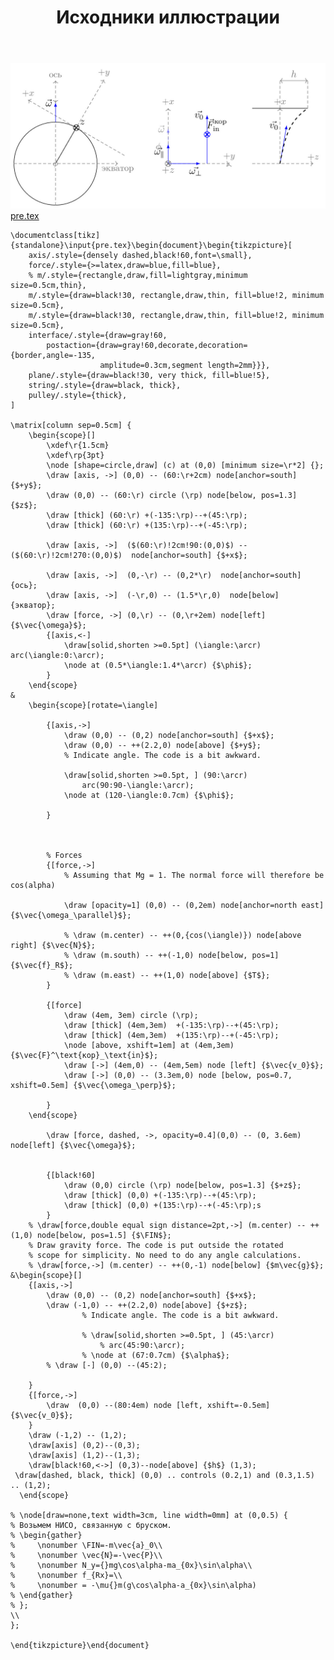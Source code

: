 ﻿---
title: "Исходники иллюстрации"
type: "notpost"
---
<a class="imag2" href="/cook/gallery/tikzpicture_61335de9237b7d60a6bb94aa8f380276.tex"><img src="/cook/gallery/tikzpicture_61335de9237b7d60a6bb94aa8f380276.pdf.jpg" alt=""></a>
<a href="/cook/gallery/pre">pre.tex</a>
<pre><code class="language-latex">\documentclass[tikz]{standalone}\input{pre.tex}\begin{document}\begin{tikzpicture}[
    axis/.style={densely dashed,black!60,font=\small},
    force/.style={>=latex,draw=blue,fill=blue},
    % m/.style={rectangle,draw,fill=lightgray,minimum size=0.5cm,thin},
    m/.style={draw=black!30, rectangle,draw,thin, fill=blue!2, minimum size=0.5cm},
    m/.style={draw=black!30, rectangle,draw,thin, fill=blue!2, minimum size=0.5cm},
    interface/.style={draw=gray!60,
        postaction={draw=gray!60,decorate,decoration={border,angle=-135,
                    amplitude=0.3cm,segment length=2mm}}},
    plane/.style={draw=black!30, very thick, fill=blue!5},
    string/.style={draw=black, thick},
    pulley/.style={thick},
]

\matrix[column sep=0.5cm] {
    \begin{scope}[]
        \xdef\r{1.5cm}
        \xdef\rp{3pt}
        \node [shape=circle,draw] (c) at (0,0) [minimum size=\r*2] {};
        \draw [axis, ->] (0,0) -- (60:\r+2cm) node[anchor=south] {$+y$}; 
        \draw (0,0) -- (60:\r) circle (\rp) node[below, pos=1.3] {$z$};
        \draw [thick] (60:\r) +(-135:\rp)--+(45:\rp);
        \draw [thick] (60:\r) +(135:\rp)--+(-45:\rp);

        \draw [axis, ->]  ($(60:\r)!2cm!90:(0,0)$) --($(60:\r)!2cm!270:(0,0)$)  node[anchor=south] {$+x$};

        \draw [axis, ->]  (0,-\r) -- (0,2*\r)  node[anchor=south] {ось};
        \draw [axis, ->]  (-\r,0) -- (1.5*\r,0)  node[below] {экватор};
        \draw [force, ->] (0,\r) -- (0,\r+2em) node[left] {$\vec{\omega}$};
        {[axis,<-] 
            \draw[solid,shorten >=0.5pt] (\iangle:\arcr) arc(\iangle:0:\arcr);
            \node at (0.5*\iangle:1.4*\arcr) {$\phi$};
        }
    \end{scope}
&
    \begin{scope}[rotate=\iangle]

        {[axis,->]
            \draw (0,0) -- (0,2) node[anchor=south] {$+x$};
            \draw (0,0) -- ++(2.2,0) node[above] {$+y$};
            % Indicate angle. The code is a bit awkward.

            \draw[solid,shorten >=0.5pt, ] (90:\arcr)
                arc(90:90-\iangle:\arcr);
            \node at (120-\iangle:0.7cm) {$\phi$};

        }



        % Forces
        {[force,->]
            % Assuming that Mg = 1. The normal force will therefore be cos(alpha)

            \draw [opacity=1] (0,0) -- (0,2em) node[anchor=north east] {$\vec{\omega_\parallel}$};

            % \draw (m.center) -- ++(0,{cos(\iangle)}) node[above right] {$\vec{N}$};
            % \draw (m.south) -- ++(-1,0) node[below, pos=1] {$\vec{f}_R$};
            % \draw (m.east) -- ++(1,0) node[above] {$T$};
        }

        {[force]
            \draw (4em, 3em) circle (\rp);
            \draw [thick] (4em,3em)  +(-135:\rp)--+(45:\rp);
            \draw [thick] (4em,3em)  +(135:\rp)--+(-45:\rp);
            \node [above, xshift=1em] at (4em,3em) {$\vec{F}^\text{кор}_\text{in}$};
            \draw [->] (4em,0) -- (4em,5em) node [left] {$\vec{v_0}$}; 
            \draw [->] (0,0) -- (3.3em,0) node [below, pos=0.7, xshift=0.5em] {$\vec{\omega_\perp}$}; 

        }
    \end{scope}

        \draw [force, dashed, ->, opacity=0.4](0,0) -- (0, 3.6em) node[left] {$\vec{\omega}$};


        {[black!60]
            \draw (0,0) circle (\rp) node[below, pos=1.3] {$+z$};
            \draw [thick] (0,0) +(-135:\rp)--+(45:\rp);
            \draw [thick] (0,0) +(135:\rp)--+(-45:\rp);s
        }
    % \draw[force,double equal sign distance=2pt,->] (m.center) -- ++(1,0) node[below, pos=1.5] {$\FIN$};
    % Draw gravity force. The code is put outside the rotated
    % scope for simplicity. No need to do any angle calculations. 
    % \draw[force,->] (m.center) -- ++(0,-1) node[below] {$m\vec{g}$};
&\begin{scope}[]   
    {[axis,->]
        \draw (0,0) -- (0,2) node[anchor=south] {$+x$};
        \draw (-1,0) -- ++(2.2,0) node[above] {$+z$};
                % Indicate angle. The code is a bit awkward.

                % \draw[solid,shorten >=0.5pt, ] (45:\arcr)
                    % arc(45:90:\arcr);
                % \node at (67:0.7cm) {$\alpha$};
        % \draw [-] (0,0) --(45:2);

    }
    {[force,->]
        \draw  (0,0) --(80:4em) node [left, xshift=-0.5em] {$\vec{v_0}$};
    }
    \draw (-1,2) -- (1,2);
    \draw[axis] (0,2)--(0,3);
    \draw[axis] (1,2)--(1,3);
    \draw[black!60,<->] (0,3)--node[above] {$h$} (1,3);
 \draw[dashed, black, thick] (0,0) .. controls (0.2,1) and (0.3,1.5) .. (1,2);  
  \end{scope}

% \node[draw=none,text width=3cm, line width=0mm] at (0,0.5) {
% Возьмем НИСО, связанную с бруском. 
% \begin{gather}
%     \nonumber \FIN=-m\vec{a}_0\\
%     \nonumber \vec{N}=-\vec{P}\\
%     \nonumber N_y={}mg\cos\alpha-ma_{0x}\sin\alpha\\
%     \nonumber f_{Rx}=\\
%     \nonumber = -\mu{}m(g\cos\alpha-a_{0x}\sin\alpha)
% \end{gather}
% };
\\
};

\end{tikzpicture}\end{document}</code></pre>